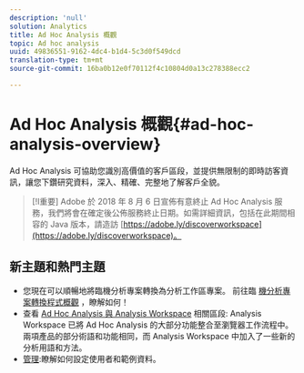 ```yaml
---
description: 'null'
solution: Analytics
title: Ad Hoc Analysis 概觀
topic: Ad hoc analysis
uuid: 49836551-9162-4dc4-b1d4-5c3d0f549dcd
translation-type: tm+mt
source-git-commit: 16ba0b12e0f70112f4c10804d0a13c278388ecc2

---
```



# Ad Hoc Analysis 概觀{#ad-hoc-analysis-overview}

Ad Hoc Analysis 可協助您識別高價值的客戶區段，並提供無限制的即時訪客資訊，讓您下鑽研究資料，深入、精確、完整地了解客戶全貌。

>[!I重要]
>Adobe 於 2018 年 8 月 6 日宣佈有意終止 Ad Hoc Analysis 服務，我們將會在確定後公佈服務終止日期。如需詳細資訊，包括在此期間相容的 Java 版本，請造訪 [https://adobe.ly/discoverworkspace](https://adobe.ly/discoverworkspace)。

## 新主題和熱門主題

* 您現在可以順暢地將臨機分析專案轉換為分析工作區專案。 前往臨 [機分析專案轉換程式概觀](/help/analyze/ad-hoc-analysis/c-aha-project-converter/aha2aw-overview.md) ，瞭解如何！
* 查看 [Ad Hoc Analysis 與 Analysis Workspace](/help/analyze/analysis-workspace/adhocanalysis-vs-analysisworkspace.md) 相關區段: Analysis Workspace 已將 Ad Hoc Analysis 的大部分功能整合至瀏覽器工作流程中。兩項產品的部分術語和功能相同，而 Analysis Workspace 中加入了一些新的分析用語和方法。
* [管理](/help/analyze/ad-hoc-analysis/c-administration.md):瞭解如何設定使用者和範例資料。
